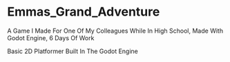 # Emmas_Grand_Adventure
A Game I Made For One Of My Colleagues While In High School, Made With Godot Engine, 6 Days Of Work

Basic 2D Platformer Built In The Godot Engine
